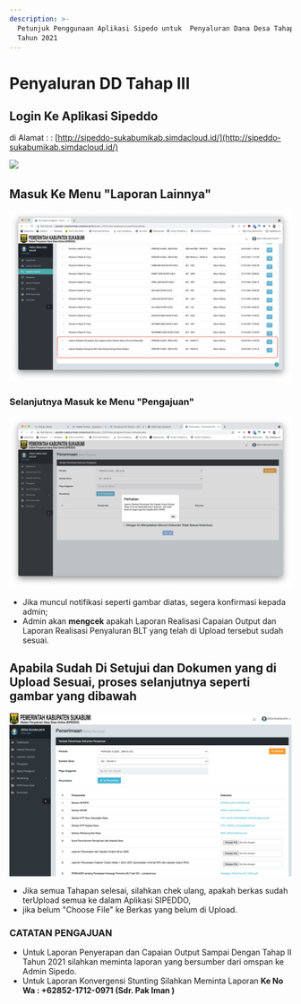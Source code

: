 ```yaml
---
description: >-
  Petunjuk Penggunaan Aplikasi Sipedo untuk  Penyaluran Dana Desa Tahap III
  Tahun 2021
---
```


# Penyaluran DD Tahap III

## **Login Ke Aplikasi Sipeddo**

di Alamat :   : [http://sipeddo-sukabumikab.simdacloud.id/](http://sipeddo-sukabumikab.simdacloud.id/)

![](.gitbook/assets/screen-shot-2021-07-05-at-11.42.10.png)

## **Masuk Ke Menu "Laporan Lainnya"**

![di Menu Laporan Lainnya Klik ubah kemudian Silahkan Upload Terlebih Dahulu 2 File Tersebut ](.gitbook/assets/screen-shot-2021-09-30-at-11.02.56.png)

### Selanjutnya Masuk ke Menu "Pengajuan"

![](.gitbook/assets/screen-shot-2021-09-30-at-11.06.56.png)

* Jika muncul notifikasi seperti gambar diatas, segera konfirmasi kepada admin;
* Admin akan **mengcek** apakah Laporan Realisasi Capaian Output dan Laporan Realisasi Penyaluran BLT yang telah di Upload tersebut sudah sesuai.

## Apabila Sudah Di Setujui dan Dokumen yang di Upload Sesuai, proses selanjutnya seperti gambar yang dibawah

![Menu Pengajuan](.gitbook/assets/screen-shot-2021-07-02-at-12.21.48.png)

* Jika semua Tahapan selesai, silahkan chek ulang, apakah berkas sudah terUpload semua ke dalam Aplikasi SIPEDDO, 
* jika belum "Choose File" ke Berkas yang belum di Upload.

### CATATAN PENGAJUAN

* Untuk Laporan Penyerapan dan Capaian Output Sampai Dengan Tahap II Tahun 2021 silahkan meminta laporan yang bersumber dari omspan ke Admin Sipedo.
* Untuk Laporan Konvergensi Stunting Silahkan Meminta Laporan **Ke No Wa : +62852-1712-0971 \(Sdr. Pak Iman \)**



